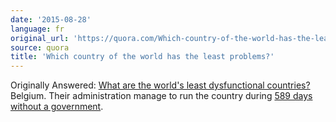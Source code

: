 ```yaml
---
date: '2015-08-28'
language: fr
original_url: 'https://quora.com/Which-country-of-the-world-has-the-least-problems/answer/Clément-Renaud'
source: quora
title: 'Which country of the world has the least problems?'
---
```


Originally Answered: [What are the world\'s least dysfunctional
countries?](http://quora.com/What-are-the-worlds-least-dysfunctional-countries?no_redirect=1)Belgium.
Their administration manage to run the country during [589 days without
a
government](http://www.washingtonpost.com/blogs/answer-sheet/wp/2013/10/01/589-days-with-no-elected-government-what-happened-in-belgium/).
